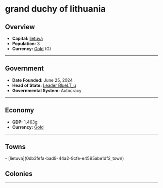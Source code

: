 <!--UNDEDITED FILE, remove this entire line if this file has been edited!-->
# <!--NAME-->grand duchy of lithuania<!--NAME-->

## Overview

- **Capital:** <!--CAPITAL_LINK-->[lietuva](0db3fefa-bad9-44a2-9cfe-e4595abe1df2_town)<!--CAPITAL_LINK-->
- **Population:** <!--POPULATION-->3<!--POPULATION-->
- **Currency:** <!--CURRENCY_LINK-->[Gold](Gold_currency)<!--CURRENCY_LINK--> (<!--CURRENCY_ABV-->G<!--CURRENCY_ABV-->)

---

## Government

- **Date Founded:** <!--FOUNDED-->June 25, 2024<!--FOUNDED-->
- **Head of State:** <!--LEADER_TITLE_LINK-->[Leader BlueLT_u](BlueLT_u_user)<!--LEADER_TITLE_LINK-->
- **Governmental System:** <!--GOVERNMENT-->Autocracy<!--GOVERNMENT-->

---

## Economy

- **GDP:** <!--GDP-->1,463g<!--GDP-->
- **Currency:** <!--CURRENCY_LINK-->[Gold](Gold_currency)<!--CURRENCY_LINK-->

---

## Towns

<!--TOWNS-->- [lietuva](0db3fefa-bad9-44a2-9cfe-e4595abe1df2_town)<!--TOWNS-->

## Colonies

<!--COLONIES--><!--COLONIES-->

---